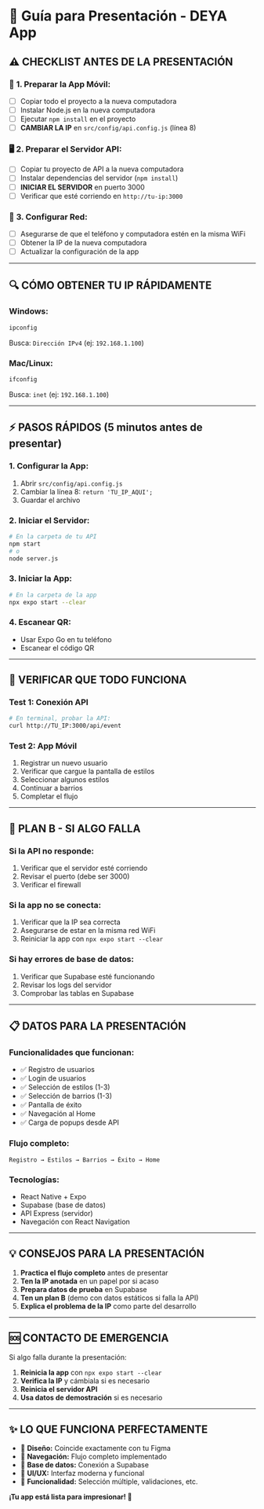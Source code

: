 # 🚀 Guía para Presentación - DEYA App

## ⚠️ **CHECKLIST ANTES DE LA PRESENTACIÓN**

### 📱 **1. Preparar la App Móvil:**
- [ ] Copiar todo el proyecto a la nueva computadora
- [ ] Instalar Node.js en la nueva computadora
- [ ] Ejecutar `npm install` en el proyecto
- [ ] **CAMBIAR LA IP** en `src/config/api.config.js` (línea 8)

### 🖥️ **2. Preparar el Servidor API:**
- [ ] Copiar tu proyecto de API a la nueva computadora
- [ ] Instalar dependencias del servidor (`npm install`)
- [ ] **INICIAR EL SERVIDOR** en puerto 3000
- [ ] Verificar que esté corriendo en `http://tu-ip:3000`

### 🔧 **3. Configurar Red:**
- [ ] Asegurarse de que el teléfono y computadora estén en la misma WiFi
- [ ] Obtener la IP de la nueva computadora
- [ ] Actualizar la configuración de la app

---

## 🔍 **CÓMO OBTENER TU IP RÁPIDAMENTE**

### **Windows:**
```cmd
ipconfig
```
Busca: `Dirección IPv4` (ej: `192.168.1.100`)

### **Mac/Linux:**
```bash
ifconfig
```
Busca: `inet` (ej: `192.168.1.100`)

---

## ⚡ **PASOS RÁPIDOS (5 minutos antes de presentar)**

### **1. Configurar la App:**
1. Abrir `src/config/api.config.js`
2. Cambiar la línea 8: `return 'TU_IP_AQUI';`
3. Guardar el archivo

### **2. Iniciar el Servidor:**
```bash
# En la carpeta de tu API
npm start
# o
node server.js
```

### **3. Iniciar la App:**
```bash
# En la carpeta de la app
npx expo start --clear
```

### **4. Escanear QR:**
- Usar Expo Go en tu teléfono
- Escanear el código QR

---

## 🧪 **VERIFICAR QUE TODO FUNCIONA**

### **Test 1: Conexión API**
```bash
# En terminal, probar la API:
curl http://TU_IP:3000/api/event
```

### **Test 2: App Móvil**
1. Registrar un nuevo usuario
2. Verificar que cargue la pantalla de estilos
3. Seleccionar algunos estilos
4. Continuar a barrios
5. Completar el flujo

---

## 🚨 **PLAN B - SI ALGO FALLA**

### **Si la API no responde:**
1. Verificar que el servidor esté corriendo
2. Revisar el puerto (debe ser 3000)
3. Verificar el firewall

### **Si la app no se conecta:**
1. Verificar que la IP sea correcta
2. Asegurarse de estar en la misma red WiFi
3. Reiniciar la app con `npx expo start --clear`

### **Si hay errores de base de datos:**
1. Verificar que Supabase esté funcionando
2. Revisar los logs del servidor
3. Comprobar las tablas en Supabase

---

## 📋 **DATOS PARA LA PRESENTACIÓN**

### **Funcionalidades que funcionan:**
- ✅ Registro de usuarios
- ✅ Login de usuarios
- ✅ Selección de estilos (1-3)
- ✅ Selección de barrios (1-3)
- ✅ Pantalla de éxito
- ✅ Navegación al Home
- ✅ Carga de popups desde API

### **Flujo completo:**
```
Registro → Estilos → Barrios → Éxito → Home
```

### **Tecnologías:**
- React Native + Expo
- Supabase (base de datos)
- API Express (servidor)
- Navegación con React Navigation

---

## 💡 **CONSEJOS PARA LA PRESENTACIÓN**

1. **Practica el flujo completo** antes de presentar
2. **Ten la IP anotada** en un papel por si acaso
3. **Prepara datos de prueba** en Supabase
4. **Ten un plan B** (demo con datos estáticos si falla la API)
5. **Explica el problema de la IP** como parte del desarrollo

---

## 🆘 **CONTACTO DE EMERGENCIA**

Si algo falla durante la presentación:
1. **Reinicia la app** con `npx expo start --clear`
2. **Verifica la IP** y cámbiala si es necesario
3. **Reinicia el servidor API**
4. **Usa datos de demostración** si es necesario

---

## ✨ **LO QUE FUNCIONA PERFECTAMENTE**

- 🎨 **Diseño:** Coincide exactamente con tu Figma
- 🔄 **Navegación:** Flujo completo implementado
- 💾 **Base de datos:** Conexión a Supabase
- 📱 **UI/UX:** Interfaz moderna y funcional
- 🎯 **Funcionalidad:** Selección múltiple, validaciones, etc.

**¡Tu app está lista para impresionar! 🚀**
